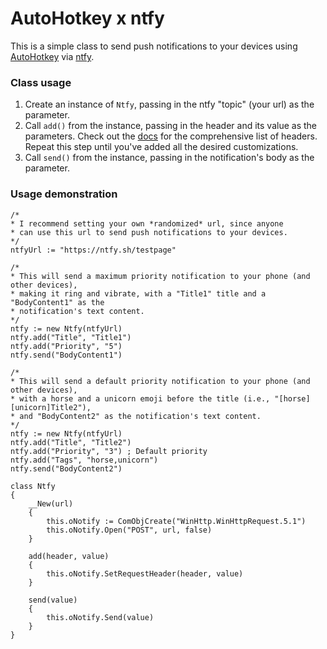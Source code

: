 # AutoHotkey x ntfy
This is a simple class to send push notifications to your devices using [AutoHotkey](https://www.autohotkey.com/) via [ntfy](https://github.com/binwiederhier/ntfy).

### Class usage
1. Create an instance of `Ntfy`, passing in the ntfy "topic" (your url) as the parameter.
2. Call `add()` from the instance, passing in the header and its value as the parameters. Check out the [docs](https://docs.ntfy.sh/publish/) for the comprehensive list of headers. Repeat this step until you've added all the desired customizations.
3. Call `send()` from the instance, passing in the notification's body as the parameter.

### Usage demonstration
```
/*
* I recommend setting your own *randomized* url, since anyone
* can use this url to send push notifications to your devices.
*/
ntfyUrl := "https://ntfy.sh/testpage"

/*
* This will send a maximum priority notification to your phone (and other devices),
* making it ring and vibrate, with a "Title1" title and a "BodyContent1" as the
* notification's text content.
*/
ntfy := new Ntfy(ntfyUrl)
ntfy.add("Title", "Title1")
ntfy.add("Priority", "5")
ntfy.send("BodyContent1")

/*
* This will send a default priority notification to your phone (and other devices),
* with a horse and a unicorn emoji before the title (i.e., "[horse][unicorn]Title2"),
* and "BodyContent2" as the notification's text content. 
*/
ntfy := new Ntfy(ntfyUrl)
ntfy.add("Title", "Title2")
ntfy.add("Priority", "3") ; Default priority
ntfy.add("Tags", "horse,unicorn")
ntfy.send("BodyContent2")

class Ntfy
{
    __New(url)
    {
        this.oNotify := ComObjCreate("WinHttp.WinHttpRequest.5.1")
        this.oNotify.Open("POST", url, false)
    }

    add(header, value)
    {
        this.oNotify.SetRequestHeader(header, value)
    }

    send(value)
    {
        this.oNotify.Send(value)
    }
}
```
